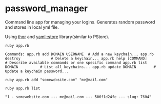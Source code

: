 # password_manager
Command line app for managing your logins. Generates random password and stores in local yml file.

Using [thor](https://github.com/erikhuda/thor) and [yaml::store](https://ruby-doc.org/stdlib-2.7.2/libdoc/yaml/rdoc/YAML/Store.html) library(similar to PStore).

`ruby app.rb`

`
Commands:
app.rb add DOMAIN USERNAME  # Add a new keychain...
app.rb destroy              # Delete a keychain...
app.rb help [COMMAND]       # Describe available commands or one specific command
app.rb list DOMAIN          # List all keychains...
app.rb update DOMAIN        # Update a keychain password...
`

`ruby app.rb add "somewebsite.com" "me@mail.com"`

`ruby app.rb list`

`"1 - somewebsite.com --- me@mail.com --- 506f1d24fe --- slug: 7604"`
